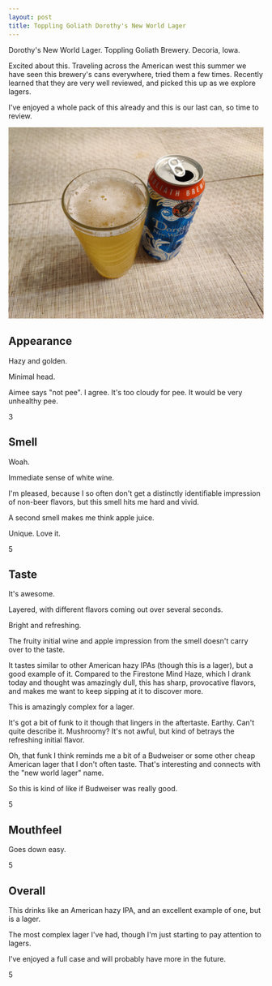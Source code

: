 ```yaml
---
layout: post
title: Toppling Goliath Dorothy's New World Lager
---
```


Dorothy's New World Lager.
Toppling Goliath Brewery.
Decoria, Iowa.

Excited about this.
Traveling across the American west this summer we have
seen this brewery's cans everywhere,
tried them a few times.
Recently learned that they are very well reviewed,
and picked this up as we explore lagers.

I've enjoyed a whole pack of this already and this is our last can,
so time to review.

<img class="beer-photo" src="/beer/images/2020-11-08-toppling-goliath-dorothys-new-world-lager.jpg"/>


## Appearance

Hazy and golden.

Minimal head.

Aimee says "not pee".
I agree.
It's too cloudy for pee.
It would be very unhealthy pee.

3


## Smell

Woah.

Immediate sense of white wine.

I'm pleased,
because I so often don't get a distinctly identifiable impression of non-beer flavors,
but this smell hits me hard and vivid.

A second smell makes me think apple juice.

Unique.
Love it.

5


## Taste

It's awesome.

Layered,
with different flavors coming out over several seconds.

Bright and refreshing.

The fruity initial wine and apple impression from the smell
doesn't carry over to the taste.

It tastes similar to other American hazy IPAs (though this is a lager),
but a good example of it.
Compared to the Firestone Mind Haze,
which I drank today and thought was amazingly dull,
this has sharp,
provocative flavors,
and makes me want to keep sipping at it to discover more.

This is amazingly complex for a lager.

It's got a bit of funk to it though
that lingers in the aftertaste.
Earthy.
Can't quite describe it.
Mushroomy?
It's not awful,
but kind of betrays the refreshing initial flavor.

Oh, that funk I think reminds me a bit of a Budweiser
or some other cheap American lager that I don't often taste.
That's interesting and connects with the "new world lager" name.

So this is kind of like if Budweiser was really good.

5


## Mouthfeel

Goes down easy.

5


## Overall

This drinks like an American hazy IPA,
and an excellent example of one,
but is a lager.

The most complex lager I've had,
though I'm just starting to pay attention to lagers.

I've enjoyed a full case and will probably have more in the future.

5
